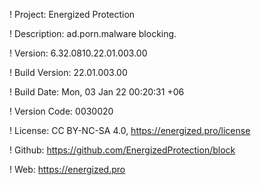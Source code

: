 ! Project: Energized Protection

! Description: ad.porn.malware blocking.

! Version: 6.32.0810.22.01.003.00

! Build Version: 22.01.003.00

! Build Date: Mon, 03 Jan 22 00:20:31 +06

! Version Code: 0030020

! License: CC BY-NC-SA 4.0, https://energized.pro/license

! Github: https://github.com/EnergizedProtection/block

! Web: https://energized.pro
